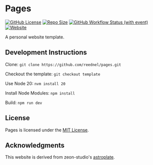 # Pages

[![GitHub License](https://img.shields.io/github/license/reednel/pages?color=red)](https://github.com/reednel/pages/blob/main/LICENSE) [![Repo Size](https://img.shields.io/github/repo-size/reednel/pages)](https://github.com/reednel/pages) [![GitHub Workflow Status (with event)](https://img.shields.io/github/actions/workflow/status/reednel/pages/deploy.yml?color=limegreen)](https://github.com/reednel/pages/deployments) [![Website](https://img.shields.io/website?up_message=online&up_color=limegreen&down_message=offline&down_color=yellow&url=https%3A%2F%2Freednel.com%2F)](https://reednel.com/)

A personal website template.

## Development Instructions

Clone: `git clone https://github.com/reednel/pages.git`

Checkout the template: `git checkout template`

Use Node 20: `nvm install 20`

Install Node Modules: `npm install`

Build: `npm run dev`

## License

Pages is licensed under the [MIT License](LICENSE).

## Acknowledgments

This website is derived from zeon-studio's [astroplate](https://github.com/zeon-studio/astroplate).

